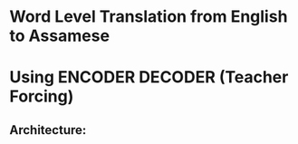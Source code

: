 # Word Level Translation from English to Assamese

<h1>Using ENCODER DECODER (Teacher Forcing)</h1>

<h2>Architecture:</h2>
